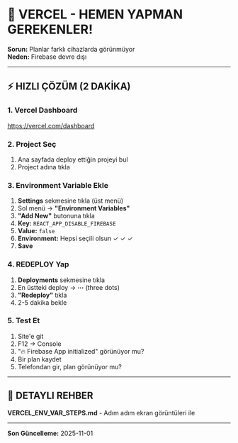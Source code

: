 # 🚨 VERCEL - HEMEN YAPMAN GEREKENLER!

**Sorun:** Planlar farklı cihazlarda görünmüyor  
**Neden:** Firebase devre dışı

---

## ⚡ HIZLI ÇÖZÜM (2 DAKİKA)

### **1. Vercel Dashboard**
https://vercel.com/dashboard

### **2. Project Seç**
1. Ana sayfada deploy ettiğin projeyi bul
2. Project adına tıkla

### **3. Environment Variable Ekle**
1. **Settings** sekmesine tıkla (üst menü)
2. Sol menü → **"Environment Variables"**
3. **"Add New"** butonuna tıkla
4. **Key:** `REACT_APP_DISABLE_FIREBASE`
5. **Value:** `false`
6. **Environment:** Hepsi seçili olsun ✓ ✓ ✓
7. **Save**

### **4. REDEPLOY Yap**
1. **Deployments** sekmesine tıkla
2. En üstteki deploy → **⋯** (three dots)
3. **"Redeploy"** tıkla
4. 2-5 dakika bekle

### **5. Test Et**
1. Site'e git
2. F12 → Console
3. "🔥 Firebase App initialized" görünüyor mu?
4. Bir plan kaydet
5. Telefondan gir, plan görünüyor mu?

---

## 📄 DETAYLI REHBER

**VERCEL_ENV_VAR_STEPS.md** - Adım adım ekran görüntüleri ile

---

**Son Güncelleme:** 2025-11-01

